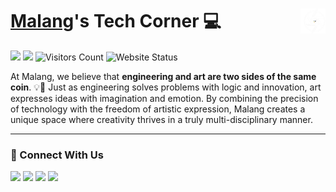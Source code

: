 # <a href="https://malangbvp.vercel.app">Malang</a>'s Tech Corner 💻 <img src="https://raw.githubusercontent.com/MalangBvp/media/refs/heads/main/images/favicon.webp" height=40px align=right>

<img src="https://img.shields.io/badge/Malang-Arts%20&%20Photography-teal?style=flat" />  <img src="https://img.shields.io/badge/Creativity-Unlimited-gold?style=flat" /> <img src="https://api.visitorbadge.io/api/visitors?path=multiverseweb2%2malang%20&countColor=%23263759&style=flat" alt="Visitors Count"> <img alt="Website Status" src="https://img.shields.io/website?url=https%3A%2F%2Fmalangbvp.vercel.app/%2F&up_message=ok&up_color=%2324ad29&down_message=not%20ok&down_color=red&style=flat">

At Malang, we believe that **engineering and art are two sides of the same coin**. 💡🎨 Just as engineering solves problems with logic and innovation, art expresses ideas with imagination and emotion. By combining the precision of technology with the freedom of artistic expression, Malang creates a unique space where creativity thrives in a truly multi-disciplinary manner.


---

### 🤝 Connect With Us
<a href="https://github.com/MalangBvp"><img src="https://img.shields.io/badge/GitHub-MalangBvp-black?style=flate&logo=github" /></a> <a href="www.instagram.com/malangbvp"><img src="https://img.shields.io/badge/Instagram-@malangbvp-E4505F?style=flat&logo=instagram" /></a> <a href="www.linkedin.com/company/malangbvp"><img src="https://img.shields.io/badge/Linkedin-malangbvp-blue?style=flat&logo=linkedin" /></a> <a href="mailto:malangbvp@gmail.com"><img src="https://img.shields.io/badge/Email-malangbvp%40gmail.com-white?style=flat&logo=gmail" /></a>
